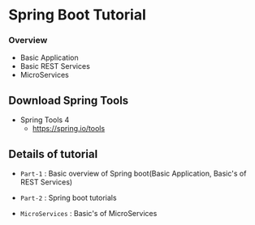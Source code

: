 # Spring Boot Tutorial

###  Overview

- Basic Application
- Basic REST Services
- MicroServices


## Download Spring Tools 

* Spring Tools 4
  - https://spring.io/tools
  

## Details of tutorial

*  `Part-1`  : Basic overview of Spring boot(Basic Application, Basic's of REST Services)

*  `Part-2`  : Spring boot tutorials

*  `MicroServices`  : Basic's of MicroServices


